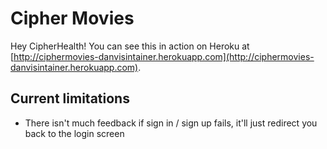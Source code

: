 # Cipher Movies

Hey CipherHealth! You can see this in action on Heroku at [http://ciphermovies-danvisintainer.herokuapp.com](http://ciphermovies-danvisintainer.herokuapp.com).

## Current limitations
- There isn't much feedback if sign in / sign up fails, it'll just redirect you back to the login screen